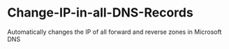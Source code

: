 # Change-IP-in-all-DNS-Records
Automatically changes the IP of all forward and reverse zones in Microsoft DNS
